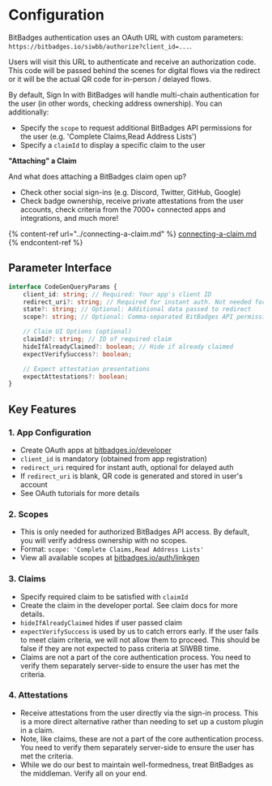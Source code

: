 # Configuration

BitBadges authentication uses an OAuth URL with custom parameters: `https://bitbadges.io/siwbb/authorize?client_id=...`.

Users will visit this URL to authenticate and receive an authorization code. This code will be passed behind the scenes for digital flows via the redirect or it will be the actual QR code for in-person / delayed flows.

By default, Sign In with BitBadges will handle multi-chain authentication for the user (in other words, checking address ownership). You can additionally:

-   Specify the `scope` to request additional BitBadges API permissions for the user (e.g. 'Complete Claims,Read Address Lists')
-   Specify a `claimId` to display a specific claim to the user

**"Attaching" a Claim**

And what does attaching a BitBadges claim open up?

-   Check other social sign-ins (e.g. Discord, Twitter, GitHub, Google)
-   Check badge ownership, receive private attestations from the user accounts, check criteria from the 7000+ connected apps and integrations, and much more!

{% content-ref url="../connecting-a-claim.md" %}
[connecting-a-claim.md](../connecting-a-claim.md)
{% endcontent-ref %}

## Parameter Interface

```typescript
interface CodeGenQueryParams {
    client_id: string; // Required: Your app's client ID
    redirect_uri?: string; // Required for instant auth. Not needed for QR code auth.
    state?: string; // Optional: Additional data passed to redirect
    scope?: string; // Optional: Comma-separated BitBadges API permission scopes (e.g. 'Complete Claims,Read Address Lists')

    // Claim UI Options (optional)
    claimId?: string; // ID of required claim
    hideIfAlreadyClaimed?: boolean; // Hide if already claimed
    expectVerifySuccess?: boolean;

    // Expect attestation presentations
    expectAttestations?: boolean;
}
```

## Key Features

### 1. App Configuration

-   Create OAuth apps at [bitbadges.io/developer](https://bitbadges.io/developer)
-   `client_id` is mandatory (obtained from app registration)
-   `redirect_uri` required for instant auth, optional for delayed auth
-   If `redirect_uri` is blank, QR code is generated and stored in user's account
-   See OAuth tutorials for more details

### 2. Scopes

-   This is only needed for authorized BitBadges API access. By default, you will verify address ownership with no scopes.
-   Format: `scope: 'Complete Claims,Read Address Lists'`
-   View all available scopes at [bitbadges.io/auth/linkgen](https://bitbadges.io/auth/linkgen)

### 3. Claims

-   Specify required claim to be satisfied with `claimId`
-   Create the claim in the developer portal. See claim docs for more details.
-   `hideIfAlreadyClaimed` hides if user passed claim
-   `expectVerifySuccess` is used by us to catch errors early. If the user fails to meet claim criteria, we will not allow them to proceed. This should be false if they are not expected to pass criteria at SIWBB time.
-   Claims are not a part of the core authentication process. You need to verify them separately server-side to ensure the user has met the criteria.

### 4. Attestations

-   Receive attestations from the user directly via the sign-in process. This is a more direct alternative rather than needing to set up a custom plugin in a claim.
-   Note, like claims, these are not a part of the core authentication process. You need to verify them separately server-side to ensure the user has met the criteria.&#x20;
-   While we do our best to maintain well-formedness, treat BitBadges as the middleman. Verify all on your end.
